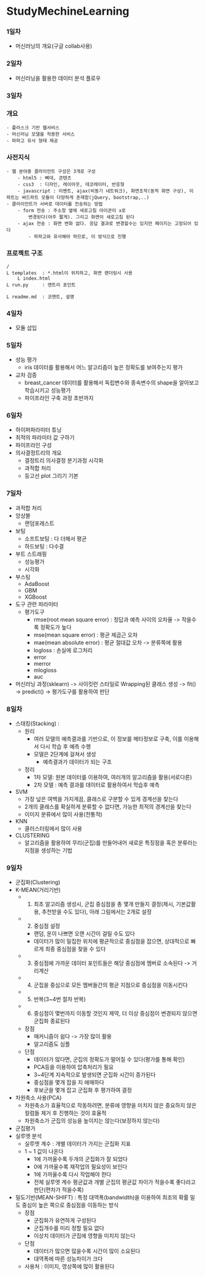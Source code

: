 # StudyMechineLearning

### 1일차
  - 머신러닝의 개요(구글 collab사용)

### 2일차 
  - 머신러닝을 활용한 데이터 분석 플로우

### 3일차
  ### 개요
    - 플라스크 기반 웹서비스
    - 머신러닝 모델을 적용한 서비스
    - 파파고 유사 형태 제공

  ### 사전지식
    - 웹 분야중 클라이언트 구성은 3개로 구성
        - html5 : 뼈대, 콘텐츠
        - css3  : 디자인, 레이아웃, 데코레이터, 반응형
        - javascript : 이벤트, ajax(비동기 네트워크), 화면조작(동적 화면 구성), 이 파트는 써드파트 모듈이 다양하게 존재함(jQuery, bootstrap,..)
    - 클라이언트가 서버로 데이터를 전송하는 방법
        - form 전송 : 주소창 옆에 새로고침 아이콘이 x로
            변경된다(아주 짧게). 그리고 화면이 새로고침 된다
        - ajax 전송 : 화면 변화 없다. 응답 결과로 변경할수는 있지만 페이지는 고정되어 있다
            - 파파고와 유사해야 하므로, 이 방식으로 진행

  ### 프로젝트 구조
    /
    L templates  : *.html이 위치하고, 화면 랜더링시 사용
        L index.html
    L run.py     : 엔트리 포인트
    
    L readme.md  : 코멘트, 설명

### 4일차
  - 모듈 삽입

### 5일차
  - 성능 평가
    - iris 데이터를 활용해서 어느 알고리즘이 높은 정확도를 보여주는지 평가
  - 교차 검증
    - breast_cancer 데이터를 활용해서 독립변수와 종속변수의 shape을 알아보고 학습시키고 성능평가
    - 파이프라인 구축 과정 초반까지

### 6일차 
  - 하이퍼파라미터 튜닝
  - 최적의 파라미터 값 구하기
  - 파이프라인 구성 
  - 의사결정트리의 개요
    - 결정트리 의사결정 분기과정 시각화
    - 과적합 처리
    - 등고선 plot 그리기 기본

### 7일차 
  - 과적합 처리
  - 앙상블 
    - 랜덤포레스트
  - 보팅
    - 소프트보팅 : 다 더해서 평균
    - 하드보팅 : 다수결
  - 부트 스트래핑
    - 성능평가
    - 시각화
  - 부스팅
    - AdaBoost
    - GBM
    - XGBoost
  - 도구 관련 파라미터
    - 평가도구
      - rmse(root mean square error) : 정답과 예측 사이의 오차율 -> 작을수록 정확도가 높다
      - mse(mean square error) : 평균 제곱근 오차
      - mae(mean absolute error) : 평균 절대값 오차 -> 분류쪽에 활용
      - logloss : 손실에 로그처리
      - error
      - merror
      - mlogloss
      - auc
  - 머신러닝 과정(sklearn) -> 사이킷런 스타일로 Wrapping된 클래스 생성 -> fit() -> predict() -> 평가도구를 활용하여 판단

### 8일차
  - 스태킹(Stacking) : 
    - 원리
      - 여러 모델의 예측결과를 기반으로, 이 정보를 메타정보로 구축, 이를 이용해서 다시 학습 후 예측 수행
      - 모델은 2단계에 걸쳐서 생성
        - 예측결과가 데이터가 되는 구조
    - 정리
      - 1차 모델: 원본 데이터를 이용하여, 여러개의 알고리즘을 활용(서로다른)
      - 2차 모델 : 예측 결과를 데이터로 활용하여서 학습후 예측 
  - SVM
    - 가장 넢은 여백을 가지게끔, 클래스로 구분할 수 있게 경계선을 찾는다
    - 2개의 클래스를 확실하게 분류할 수 없다면, 가능한 최적의 경계선을 찾는다
    - 이미지 분류에서 많이 사용(전통적)
  - KNN 
    - 클러스터링에서 많이 사용  
  - CLUSTERING
    - 알고리즘을 활용하여 무리(군집)를 만들어내어 새로운 특징점을 혹은 분류라는 지점을 생성하는 기법

### 9일차
  - 군집화(Clustering)
  - K-MEAN(거리기반)
    - 1. 최초 알고리즘 생성시, 군집 중심점을 총 몇개 만들지 결정(제시, 기본값활용, 추천받을 수도 있다), 아래 그림에서는 2개로 설정
    - 2. 중심점 설정
        - 랜덤, 운이 나쁘면 오랜 시간이 걸릴 수도 있다
        - 데이터가 많이 밀집한 위치에 평균적으로 중심점을 잡으면, 상대적으로 빠르게 최종 중심점을 찾을 수 있다
    - 3. 중심점에 가까운 데이터 포인트들은 해당 중심점에 멤버로 소속된다 -> 거리계산
    - 4. 군집을 중심으로 모든 멤버들간의 평균 지점으로 중심점을 이동시킨다
    - 5. 반복(3~4번 절차 반복)
    - 6. 중심점이 몇번까지 이동할 것인지 제약, 더 이상 중심점이 변경되지 않으면 군집화 종료된다
    - 장점
      - 매커니즘이 쉽다 -> 가장 많이 활용
      - 알고리즘도 심플
    - 단점
      - 데이터가 많다면, 군집의 정확도가 떨어질 수 있다(평가를 통해 확인)
      - PCA등을 이용하여 압축처리가 필요
      - 3~4단계 지속적으로 발생되면 군집화 시간이 증가된다
      - 중심점을 몇개 잡을 지 애매하다
      - 후보군을 몇개 잡고 군집화 후 평가하여 결정
  - 차원축소 사용(PCA)
    - 차원축소가 효율적으로 작동하려면, 분류에 영향을 미치지 않은 중요하지 않은 컬럼들 제거 후 진행하는 것이 효율적
    - 차원축소가 군집의 성능을 높이지는 않는다(보장하지 않는다)
  - 군집평가
  - 실루엣 분석
    - 실루엣 계수 : 개별 데이터가 가지는 군집화 지표
    - 1 ~ 1 값이 나온다
      - 1에 가까울수록 두개의 군집화가 잘 되었다
      - 0에 가까울수록 재작업의 필요성이 보인다
      - 1에 가까울수록 다시 작업해야 한다
      - 전체 실루엣 계수 평균값과 개별 군집의 평균값 차이가 적을수록 좋다라고 판단(편차가 적을수록)
  - 밀도기반(MEAN-SHIFT) : 특정 대역폭(bandwidth)을 이용하여 최조의 확률 밀도 중심이 높은 쪽으로 중심점을 이동하는 방식
    - 장점
      - 군집화가 유연하게 구성된다
      - 군집개수를 미리 정할 필요 없다
      - 이상치 데이터가 군집에 영향을 미치지 않는다
    - 단점
      - 데이터가 많으면 많을수록 시간이 많이 소요된다
      - 대역폭에 따른 성능차이가 크다
    - 사용처 : 이미지, 영상쪽에 많이 활용된다



